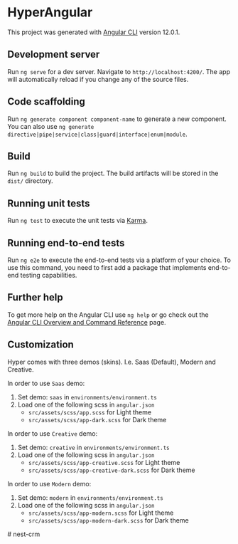 # HyperAngular

This project was generated with [Angular CLI](https://github.com/angular/angular-cli) version 12.0.1.

## Development server

Run `ng serve` for a dev server. Navigate to `http://localhost:4200/`. The app will automatically reload if you change any of the source files.

## Code scaffolding

Run `ng generate component component-name` to generate a new component. You can also use `ng generate directive|pipe|service|class|guard|interface|enum|module`.

## Build

Run `ng build` to build the project. The build artifacts will be stored in the `dist/` directory.

## Running unit tests

Run `ng test` to execute the unit tests via [Karma](https://karma-runner.github.io).

## Running end-to-end tests

Run `ng e2e` to execute the end-to-end tests via a platform of your choice. To use this command, you need to first add a package that implements end-to-end testing capabilities.

## Further help

To get more help on the Angular CLI use `ng help` or go check out the [Angular CLI Overview and Command Reference](https://angular.io/cli) page.

## Customization

Hyper comes with three demos (skins). I.e. Saas (Default), Modern and Creative. 

In order to use `Saas` demo: <br >
1. Set demo: `saas` in `environments/environment.ts`
2. Load one of the following scss in `angular.json`
    * `src/assets/scss/app.scss` for Light theme
    * `src/assets/scss/app-dark.scss` for Dark theme

In order to use `Creative` demo:<br >
1. Set demo: `creative` in `environments/environment.ts`
2. Load one of the following scss in `angular.json`
    * `src/assets/scss/app-creative.scss` for Light theme
    * `src/assets/scss/app-creative-dark.scss` for Dark theme

In order to use  `Modern` demo:<br >
1. Set demo: `modern` in `environments/environment.ts`
2. Load one of the following scss in `angular.json`
    * `src/assets/scss/app-modern.scss` for Light theme
    * `src/assets/scss/app-modern-dark.scss` for Dark theme




#   n e s t - c r m  
 